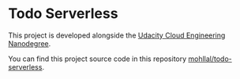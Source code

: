 # Todo Serverless

This project is developed alongside the [Udacity Cloud Engineering Nanodegree](https://www.udacity.com/course/cloud-developer-nanodegree--nd9990).

You can find this project source code in this repository [mohllal/todo-serverless](https://github.com/mohllal/todo-serverless).